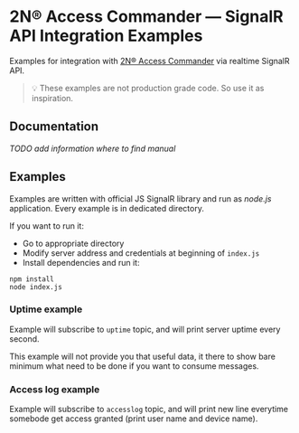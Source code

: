 # 2N® Access Commander — SignalR API Integration Examples

Examples for integration with [2N® Access Commander](https://www.2n.cz/en_GB/products/access-control/2n-access-commander) via realtime SignalR API.

> 💡 These examples are not production grade code. So use it as inspiration.

## Documentation

*TODO add information where to find manual*

## Examples

Examples are written with official JS SignalR library and run as *node.js* application. Every example is in dedicated directory. 

If you want to run it: 

- Go to appropriate directory
- Modify server address and credentials at beginning of `index.js` 
- Install dependencies and run it:

```
npm install
node index.js
```

### Uptime example

Example will subscribe to `uptime` topic, and will print server uptime every second. 

This example will not provide you that useful data, it there to show bare minimum what need to be done if you want to consume messages.

### Access log example

Example will subscribe to `accesslog` topic, and will print new line everytime somebode get access granted (print user name and device name).

